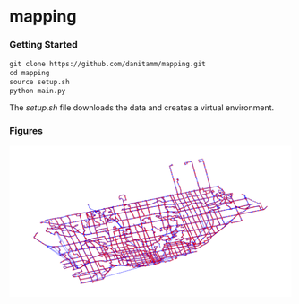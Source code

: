 # mapping
### Getting Started
```
git clone https://github.com/danitamm/mapping.git
cd mapping
source setup.sh
python main.py
```
The _setup.sh_ file downloads the data and creates a virtual environment. 

### Figures
![alt text](figures/Figure_1.png)
